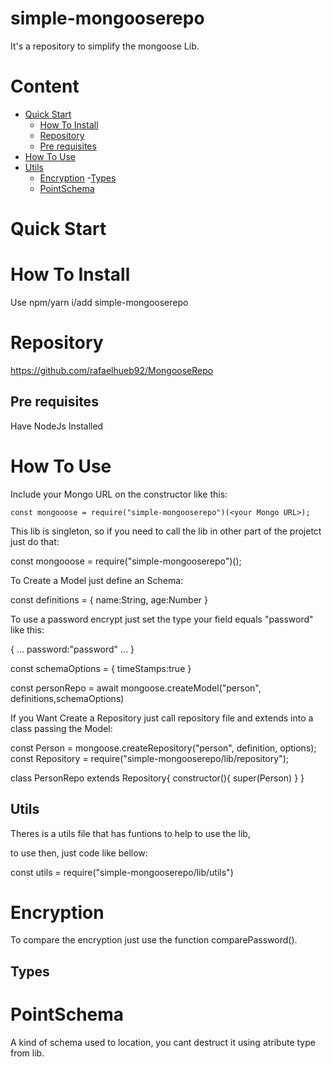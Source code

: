 # simple-mongooserepo

It's a repository to simplify the mongoose Lib.

# Content

- [Quick Start](#quick-start)
  - [How To Install](#How-To-Install)
  - [Repository](#Repository)
  - [Pre requisites](#Pre-requisites)
- [How To Use](#How-To-Use)
- [Utils](##Utils)
  - [Encryption](#Encryption)
-[Types](##Types)
  - [PointSchema](#PointSchema)

# Quick Start

# How To Install

Use npm/yarn i/add simple-mongooserepo

# Repository

https://github.com/rafaelhueb92/MongooseRepo

## Pre requisites

Have NodeJs Installed

# How To Use

Include your Mongo URL on the constructor like this:

    const mongooose = require("simple-mongooserepo")(<your Mongo URL>);

This lib is singleton, so if you need to call the lib in other part of the projetct just do that:

const mongooose = require("simple-mongooserepo")();

To Create a Model just define an Schema:

const definitions = {
name:String,
age:Number
}

To use a password encrypt just set the type your field equals "password" like this:

{ 
    ...
        password:"password"
    ...
}

const schemaOptions = {
timeStamps:true
}

const personRepo = await mongoose.createModel("person", definitions,schemaOptions)

If you Want Create a Repository just call repository file and extends into a class passing the Model:

const Person = mongoose.createRepository("person", definition, options);
const Repository = require("simple-mongooserepo/lib/repository");

class PersonRepo extends Repository{
constructor(){
super(Person)
}
}

## Utils

 Theres is a utils file that has funtions to help to use the lib,

 to use then, just code like bellow:

 const utils = require("simple-mongooserepo/lib/utils")

# Encryption

To compare the encryption just use the function comparePassword().

## Types

# PointSchema

A kind of schema used to location, you cant destruct it using atribute type from lib.